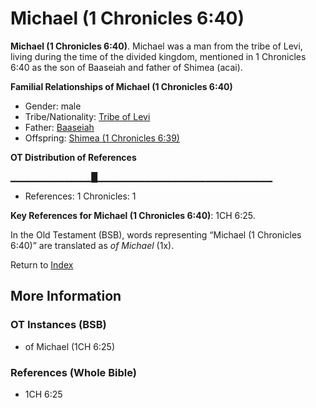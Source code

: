 # Michael (1 Chronicles 6:40)
**Michael (1 Chronicles 6:40)**. 
Michael was a man from the tribe of Levi, living during the time of the divided kingdom, mentioned in 1 Chronicles 6:40 as the son of Baaseiah and father of Shimea (acai). 




**Familial Relationships of Michael (1 Chronicles 6:40)**


* Gender: male
* Tribe/Nationality: [Tribe of Levi](../../../groups/md/acai/Levi.md)
* Father: [Baaseiah](Baaseiah.md)
* Offspring: [Shimea (1 Chronicles 6:39)](Shimea.3.md)


**OT Distribution of References**

▁▁▁▁▁▁▁▁▁▁▁▁█▁▁▁▁▁▁▁▁▁▁▁▁▁▁▁▁▁▁▁▁▁▁▁▁▁▁
* References: 1 Chronicles: 1



**Key References for Michael (1 Chronicles 6:40)**: 
1CH 6:25. 


In the Old Testament (BSB), words representing “Michael (1 Chronicles 6:40)” are translated as 
*of Michael* (1x). 




Return to [Index](00-Index.md)

## More Information

### OT Instances (BSB)

* of Michael (1CH 6:25)



### References (Whole Bible)

* 1CH 6:25



